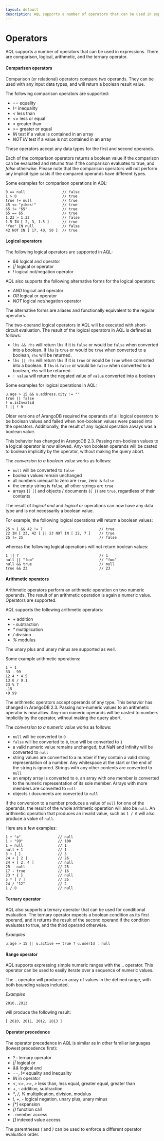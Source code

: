 ```yaml
---
layout: default
description: AQL supports a number of operators that can be used in expressions
---
```

Operators
=========

AQL supports a number of operators that can be used in expressions.  There are
comparison, logical, arithmetic, and the ternary operator.

#### Comparison operators

Comparison (or relational) operators compare two operands. They can be used with
any input data types, and will return a boolean result value.

The following comparison operators are supported:

- *==* equality
- *!=* inequality
- *<*  less than 
- *<=* less or equal
- *>*  greater than
- *>=* greater or equal
- *IN* test if a value is contained in an array
- *NOT IN* test if a value is not contained in an array

These operators accept any data types for the first and second operands.

Each of the comparison operators returns a boolean value if the comparison can
be evaluated and returns *true* if the comparison evaluates to true, and *false*
otherwise. Please note that the comparison operators will not perform any
implicit type casts if the compared operands have different types.

Some examples for comparison operations in AQL:

```
0 == null                 // false
1 > 0                     // true
true != null              // true
45 <= "yikes!"            // true
65 != "65"                // true
65 == 65                  // true
1.23 > 1.32               // false
1.5 IN [ 2, 3, 1.5 ]      // true
"foo" IN null             // false
42 NOT IN [ 17, 40, 50 ]  // true
```

#### Logical operators

The following logical operators are supported in AQL:

- *&&* logical and operator
- *||* logical or operator
- *!* logical not/negation operator

AQL also supports the following alternative forms for the logical operators:

- *AND* logical and operator
- *OR* logical or operator
- *NOT* logical not/negation operator

The alternative forms are aliases and functionally equivalent to the regular 
operators.

The two-operand logical operators in AQL will be executed with short-circuit 
evaluation. The result of the logical operators in AQL is defined as follows:

- `lhs && rhs` will return `lhs` if it is `false` or would be `false` when converted
  into a boolean. If `lhs` is `true` or would be `true` when converted to a boolean,
  `rhs` will be returned.
- `lhs || rhs` will return `lhs` if it is `true` or would be `true` when converted
  into a boolean. If `lhs` is `false` or would be `false` when converted to a boolean,
  `rhs` will be returned.
- `! value` will return the negated value of `value` converted into a boolean

Some examples for logical operations in AQL:

    u.age > 15 && u.address.city != ""
    true || false
    ! u.isInvalid
    1 || ! 0

Older versions of ArangoDB required the operands of all logical operators to
be boolean values and failed when non-boolean values were passed into the 
operators. Additionally, the result of any logical operation always was a
boolean value.

This behavior has changed in ArangoDB 2.3. Passing non-boolean values to a
logical operator is now allowed. Any-non boolean operands will be casted
to boolean implicitly by the operator, without making the query abort.

The *conversion to a boolean value* works as follows:
- `null` will be converted to `false`
- boolean values remain unchanged
- all numbers unequal to zero are `true`, zero is `false`
- the empty string is `false`, all other strings are `true`
- arrays (`[ ]`) and objects / documents (`{ }`) are `true`, regardless of their contents

The result of *logical and* and *logical or* operations can now have any data 
type and is not necessarily a boolean value.

For example, the following logical operations will return a boolean values:

    25 > 1 && 42 != 7                          // true
    22 IN [ 23, 42 ] || 23 NOT IN [ 22, 7 ]    // true
    25 != 25                                   // false

whereas the following logical operations will not return boolean values:

    1 || 7                                     // 1
    null || "foo"                              // "foo"
    null && true                               // null
    true && 23                                 // 23

   
#### Arithmetic operators

Arithmetic operators perform an arithmetic operation on two numeric
operands. The result of an arithmetic operation is again a numeric value.
Operators are supported.

AQL supports the following arithmetic operators:

- *+* addition
- *-* subtraction
- <i>\*</i> multiplication
- */* division
- *%* modulus

The unary plus and unary minus are supported as well.

Some example arithmetic operations:

    1 + 1
    33 - 99
    12.4 * 4.5
    13.0 / 0.1
    23 % 7
    -15
    +9.99

The arithmetic operators accept operands of any type. This behavior has changed in 
ArangoDB 2.3. Passing non-numeric values to an arithmetic operator is now allow.
Any-non numeric operands will be casted to numbers implicitly by the operator,
without making the query abort. 

The *conversion to a numeric value* works as follows:
- `null` will be converted to `0`
- `false` will be converted to `0`, true will be converted to `1`
- a valid numeric value remains unchanged, but NaN and Infinity will be converted to `null`
- string values are converted to a number if they contain a valid string representation
  of a number. Any whitespace at the start or the end of the string is ignored. Strings
  with any other contents are converted to `null`
- an empty array is converted to `0`, an array with one member is converted to the numeric
  representation of its sole member. Arrays with more members are converted 
  to `null`
- objects / documents are converted to `null`

If the conversion to a number produces a value of `null` for one of the operands,
the result of the whole arithmetic operation will also be `null`. An arithmetic operation
that produces an invalid value, such as `1 / 0` will also produce a value of `null`.

Here are a few examples:

    1 + "a"                 // null
    1 + "99"                // 100
    1 + null                // 1
    null + 1                // 1
    3 + [ ]                 // 3
    24 + [ 2 ]              // 26
    24 + [ 2, 4 ]           // null
    25 - null               // 25
    17 - true               // 16
    23 * { }                // null
    5 * [ 7 ]               // 35
    24 / "12"               // 2
    1 / 0                   // null


#### Ternary operator

AQL also supports a ternary operator that can be used for conditional
evaluation. The ternary operator expects a boolean condition as its first
operand, and it returns the result of the second operand if the condition
evaluates to true, and the third operand otherwise.

*Examples*

    u.age > 15 || u.active == true ? u.userId : null

#### Range operator

AQL supports expressing simple numeric ranges with the *..* operator.
This operator can be used to easily iterate over a sequence of numeric
values.    

The *..* operator will produce an array of values in the defined range, with 
both bounding values included.

*Examples*

    2010..2013

will produce the following result:

    [ 2010, 2011, 2012, 2013 ]

#### Operator precedence

The operator precedence in AQL is similar as in other familiar languages (lowest precedence first):

- *? :* ternary operator
- *||* logical or
- *&&* logical and
- *==*, *!=* equality and inequality
- *IN* in operator
- *<*, *<=*, *>=*, *>* less than, less equal,
  greater equal, greater than
- *+*, *-* addition, subtraction
- <i>\*</i>, */*, *%* multiplication, division, modulus
- *!*, *+*, *-* logical negation, unary plus, unary minus
- <i>[\*]</i> expansion
- *()* function call
- *.* member access
- *[]* indexed value access

The parentheses *(* and *)* can be used to enforce a different operator
evaluation order.
